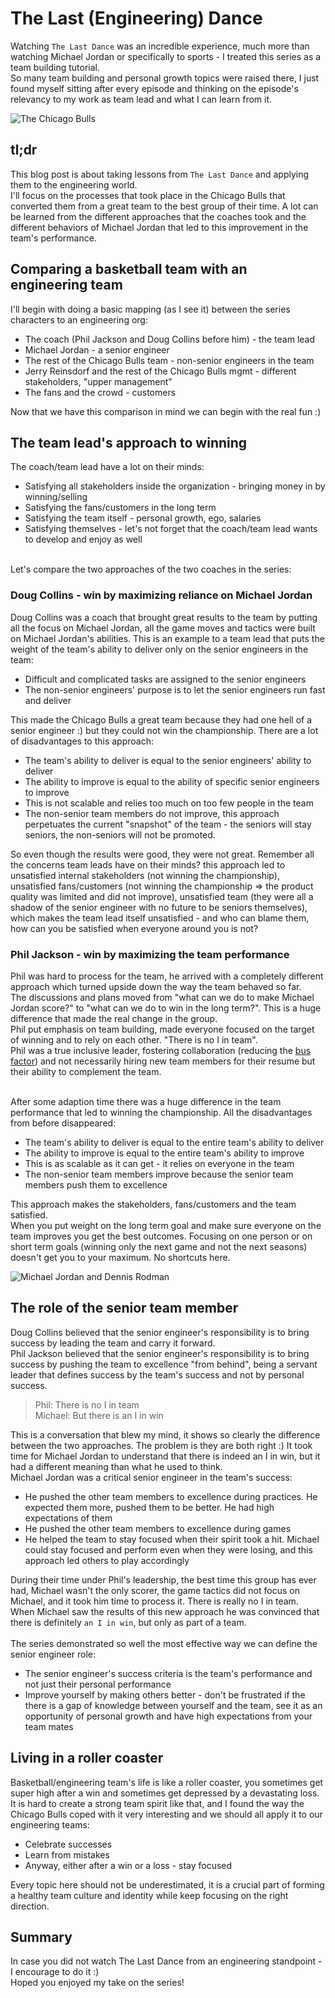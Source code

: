 # The Last (Engineering) Dance

Watching `The Last Dance` was an incredible experience, much more than watching Michael Jordan or specifically to sports - I treated this series as a team building tutorial.<br>
So many team building and personal growth topics were raised there, I just found myself sitting after every episode and thinking on the episode's relevancy to my work as team lead and what I can learn from it.

![The Chicago Bulls](/docs/assets/last-dance/group-header.jpeg)

## tl;dr

This blog post is about taking lessons from `The Last Dance` and applying them to the engineering world. <br>
I'll focus on the processes that took place in the Chicago Bulls that converted them from a great team to the best group of their time.
A lot can be learned from the different approaches that the coaches took and the different behaviors of Michael Jordan that led to this improvement in the team's performance.

## Comparing a basketball team with an engineering team

I'll begin with doing a basic mapping (as I see it) between the series characters to an engineering org:
* The coach (Phil Jackson and Doug Collins before him) - the team lead
* Michael Jordan - a senior engineer
* The rest of the Chicago Bulls team - non-senior engineers in the team
* Jerry Reinsdorf and the rest of the Chicago Bulls mgmt - different stakeholders, "upper management"
* The fans and the crowd - customers

Now that we have this comparison in mind we can begin with the real fun :)

## The team lead's approach to winning
The coach/team lead have a lot on their minds:
* Satisfying all stakeholders inside the organization - bringing money in by winning/selling
* Satisfying the fans/customers in the long term
* Satisfying the team itself - personal growth, ego, salaries
* Satisfying themselves - let's not forget that the coach/team lead wants to develop and enjoy as well
<br>
Let's compare the two approaches of the two coaches in the series:

### Doug Collins - win by maximizing reliance on Michael Jordan
Doug Collins was a coach that brought great results to the team by putting all the focus on Michael Jordan, all the game moves and tactics were built on Michael Jordan's abilities.
This is an example to a team lead that puts the weight of the team's ability to deliver only on the senior engineers in the team:
* Difficult and complicated tasks are assigned to the senior engineers
* The non-senior engineers' purpose is to let the senior engineers run fast and deliver

This made the Chicago Bulls a great team because they had one hell of a senior engineer :) but they could not win the championship.
There are a lot of disadvantages to this approach:
* The team's ability to deliver is equal to the senior engineers' ability to deliver
* The ability to improve is equal to the ability of specific senior engineers to improve
* This is not scalable and relies too much on too few people in the team
* The non-senior team members do not improve, this approach perpetuates the current "snapshot" of the team - the seniors will stay seniors, the non-seniors will not be promoted.

So even though the results were good, they were not great. Remember all the concerns team leads have on their minds? this approach led to unsatisfied internal stakeholders (not winning the championship), unsatisfied fans/customers (not winning the championship => the product quality was limited and did not improve), unsatisfied team (they were all a shadow of the senior engineer with no future to be seniors themselves), which makes the team lead itself unsatisfied - and who can blame them, how can you be satisfied when everyone around you is not?

### Phil Jackson - win by maximizing the team performance
Phil was hard to process for the team, he arrived with a completely different approach which turned upside down the way the team behaved so far. <br>
The discussions and plans moved from "what can we do to make Michael Jordan score?" to "what can we do to win in the long term?". This is a huge difference that made the real change in the group. <br>
Phil put emphasis on team building, made everyone focused on the target of winning and to rely on each other. "There is no I in team". <br>
Phil was a true inclusive leader, fostering collaboration (reducing the [bus factor](https://en.wikipedia.org/wiki/Bus_factor)) and not necessarily hiring new team members for their resume but their ability to complement the team.<br><br>

After some adaption time there was a huge difference in the team performance that led to winning the championship. All the disadvantages from before disappeared:
* The team's ability to deliver is equal to the entire team's ability to deliver
* The ability to improve is equal to the entire team's ability to improve
* This is as scalable as it can get - it relies on everyone in the team
* The non-senior team members improve because the senior team members push them to excellence

This approach makes the stakeholders, fans/customers and the team satisfied.<br>
When you put weight on the long term goal and make sure everyone on the team improves you get the best outcomes. Focusing on one person or on short term goals (winning only the next game and not the next seasons) doesn't get you to your maximum. No shortcuts here.

![Michael Jordan and Dennis Rodman](/docs/assets/last-dance/mj-and-dennis-rodman.jpeg)

## The role of the senior team member
Doug Collins believed that the senior engineer's responsibility is to bring success by leading the team and carry it forward.<br>
Phil Jackson believed that the senior engineer's responsibility is to bring success by pushing the team to excellence "from behind", being a servant leader that defines success by the team's success and not by personal success.
<br>
> Phil: There is no I in team <br>
> Michael: But there is an I in win <br>

This is a conversation that blew my mind, it shows so clearly the difference between the two approaches. The problem is they are both right :)
It took time for Michael Jordan to understand that there is indeed an I in win, but it had a different meaning than what he used to think. <br>
Michael Jordan was a critical senior engineer in the team's success:
* He pushed the other team members to excellence during practices. He expected them more, pushed them to be better. He had high expectations of them
* He pushed the other team members to excellence during games
* He helped the team to stay focused when their spirit took a hit. Michael could stay focused and perform even when they were losing, and this approach led others to play accordingly

During their time under Phil's leadership, the best time this group has ever had, Michael wasn't the only scorer, the game tactics did not focus on Michael, and it took him time to process it. There is really no I in team.<br>
When Michael saw the results of this new approach he was convinced that there is definitely `an I in win`, but only as part of a team.
<br><br>
The series demonstrated so well the most effective way we can define the senior engineer role:
* The senior engineer's success criteria is the team's performance and not just their personal performance
* Improve yourself by making others better - don't be frustrated if the there is a gap of knowledge between yourself and the team, see it as an opportunity of personal growth and have high expectations from your team mates

## Living in a roller coaster
Basketball/engineering team's life is like a roller coaster, you sometimes get super high after a win and sometimes get depressed by a devastating loss. It is hard to create a strong team spirit like that, and I found the way the Chicago Bulls coped with it very interesting and we should all apply it to our engineering teams:
* Celebrate successes
* Learn from mistakes
* Anyway, either after a win or a loss - stay focused

Every topic here should not be underestimated, it is a crucial part of forming a healthy team culture and identity while keep focusing on the right direction.

## Summary
In case you did not watch The Last Dance from an engineering standpoint - I encourage to do it :) <br>
Hoped you enjoyed my take on the series!